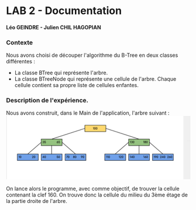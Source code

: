 # LAB 2 - Documentation
#### Léo GEINDRE - Julien CHIL HAGOPIAN


### Contexte

Nous avons choisi de découper l'algorithme du B-Tree en deux classes différentes : 
- La classe BTree qui représente l'arbre. 
- La classe BTreeNode qui représente une cellule de l'arbre. Chaque cellule contient sa propre liste de cellules enfantes.



### Description de l'expérience. 

Nous avons construit, dans le Main de l'application, l'arbre suivant : 
![Alt text](./tree-pic.png)


On lance alors le programme, avec comme objectif, de trouver la cellule contenant la clef 160. On trouve donc la cellule du milieu du 3ème étage de la partie droite de l'arbre.
